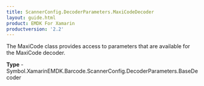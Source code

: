 ```yaml
---
title: ScannerConfig.DecoderParameters.MaxiCodeDecoder
layout: guide.html
product: EMDK For Xamarin
productversion: '2.2'
---
```

The MaxiCode class provides access to parameters that are available for the MaxiCode decoder.

**Type** - Symbol.XamarinEMDK.Barcode.ScannerConfig.DecoderParameters.BaseDecoder







